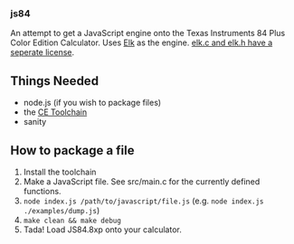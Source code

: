 ### js84

An attempt to get a JavaScript engine onto the Texas Instruments 84 Plus Color Edition Calculator. Uses [Elk](https://github.com/cesanta/elk) as the engine. [elk.c and elk.h have a seperate license](https://github.com/cesanta/elk/blob/master/LICENSE).

## Things Needed
- node.js (if you wish to package files)
- the [CE Toolchain](https://ce-programming.github.io/toolchain/)
- sanity

## How to package a file
1. Install the toolchain
2. Make a JavaScript file. See src/main.c for the currently defined functions.
3. `node index.js /path/to/javascript/file.js` (e.g. `node index.js ./examples/dump.js`)
3. `make clean && make debug`
4. Tada! Load JS84.8xp onto your calculator.